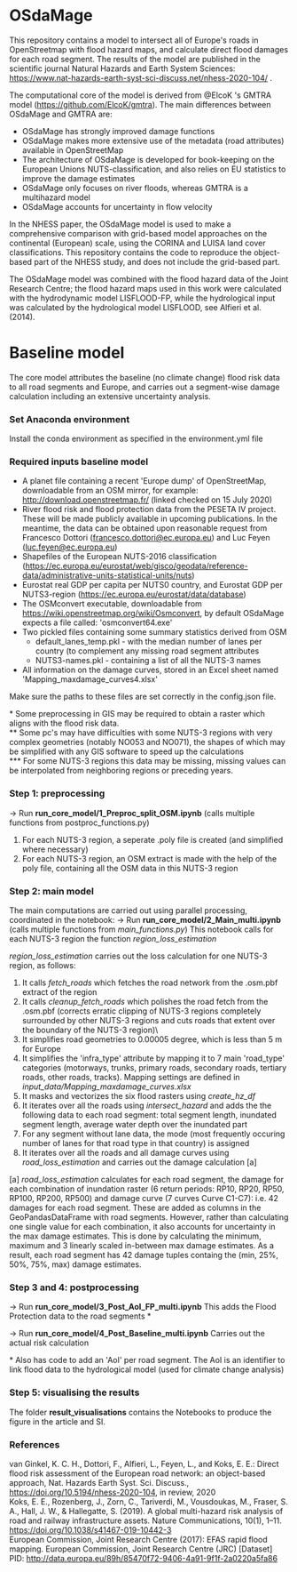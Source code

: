 # OSdaMage
This repository contains a model to intersect all of Europe's roads in OpenStreetmap with flood hazard maps, and calculate direct flood damages for each road segment. The results of the model are published in the scientific journal Natural Hazards and Earth System Sciences: https://www.nat-hazards-earth-syst-sci-discuss.net/nhess-2020-104/ .

The computational core of the model is derived from @ElcoK 's GMTRA model (https://github.com/ElcoK/gmtra). The main differences between OSdaMage and GMTRA are:
 - OSdaMage has strongly improved damage functions
 - OSdaMage makes more extensive use of the metadata (road attributes) available in OpenStreetMap
 - The architecture of OSdaMage is developed for book-keeping on the European Unions NUTS-classification, and also relies on EU statistics to improve the damage estimates
 - OSdaMage only focuses on river floods, whereas GMTRA is a multihazard model
 - OSdaMage accounts for uncertainty in flow velocity
 
In the NHESS paper, the OSdaMage model is used to make a comprehensive comparison with grid-based model approaches on the continental (European) scale, using the CORINA and LUISA land cover classifications. This repository contains the code to reproduce the object-based part of the NHESS study, and does not include the grid-based part.

The OSdaMage model was combined with the flood hazard data of the Joint Research Centre; the flood hazard maps used in this work were calculated with the hydrodynamic model LISFLOOD-FP, while the hydrological input was calculated by the hydrological model LISFLOOD, see Alfieri et al. (2014).

# Baseline model
The core model attributes the baseline (no climate change) flood risk data to all road segments and Europe, and carries out a segment-wise damage calculation including an extensive uncertainty analysis.

### Set Anaconda environment
Install the conda environment as specified in the environment.yml file

### Required inputs baseline model
 - A planet file containing a recent 'Europe dump' of OpenStreetMap, downloadable from an OSM mirror, for example: http://download.openstreetmap.fr/ (linked checked on 15 July 2020)
 - River flood risk and flood protection data from the PESETA IV project. These will be made publicly available in upcoming publications. In the meantime, the data can be obtained upon reasonable request from Francesco Dottori (francesco.dottori@ec.europa.eu) and Luc Feyen (luc.feyen@ec.europa.eu)
 - Shapefiles of the European NUTS-2016 classification (https://ec.europa.eu/eurostat/web/gisco/geodata/reference-data/administrative-units-statistical-units/nuts)
 - Eurostat real GDP per capita per NUTS0 country, and Eurostat GDP per NUTS3-region (https://ec.europa.eu/eurostat/data/database)
 - The OSMconvert executable, downloadable from https://wiki.openstreetmap.org/wiki/Osmconvert, by default OSdaMage expects a file called: 'osmconvert64.exe'
 - Two pickled files containing some summary statistics derived from OSM
      - default_lanes_temp.pkl - with the median number of lanes per country (to complement any missing road segment attributes 
      - NUTS3-names.pkl - containing a list of all the NUTS-3 names
 - All information on the damage curves, stored in an Excel sheet named 'Mapping_maxdamage_curves4.xlsx'

Make sure the paths to these files are set correctly in the config.json file.

\* Some preprocessing in GIS may be required to obtain a raster which aligns with the flood risk data.  
\*\* Some pc's may have difficulties with some NUTS-3 regions with very complex geometries (notably NO053 and NO071), the shapes of which may be simplified with any GIS software to speed up the calculations  
\*\*\* For some NUTS-3 regions this data may be missing, missing values can be interpolated from neighboring regions or preceding years.  

### Step 1: preprocessing 

 -> Run **run_core_model/1_Preproc_split_OSM.ipynb** (calls multiple functions from postproc_functions.py)
 1. For each NUTS-3 region, a seperate .poly file is created (and simplified where necessary)
 1. For each NUTS-3 region, an OSM extract is made with the help of the poly file, containing all the OSM data in this NUTS-3 region

### Step 2: main model
The main computations are carried out using parallel processing, coordinated in the notebook:
 -> Run **run_core_model/2_Main_multi.ipynb** (calls multiple functions from *main_functions.py*)
This notebook calls for each NUTS-3 region the function *region_loss_estimation*

*region_loss_estimation* carries out the loss calculation for one NUTS-3 region, as follows:
  1. It calls *fetch_roads* which fetches the road network from the .osm.pbf extract of the region
  2. It calls *cleanup_fetch_roads* which polishes the road fetch from the .osm.pbf (corrects erratic clipping of NUTS-3 regions completely surrounded by other NUTS-3 regions and cuts roads that extent over the boundary of the NUTS-3 region)\
  3. It simplifies road geometries to 0.00005 degree, which is less than 5 m for Europe
  4. It simplifies the 'infra_type' attribute by mapping it to 7 main 'road_type' categories (motorways, trunks, primary roads, secondary roads, tertiary roads, other roads, tracks). Mapping settings are defined in *input_data/Mapping_maxdamage_curves.xlsx*
  5. It masks and vectorizes the six flood rasters using *create_hz_df*
  6. It iterates over all the roads using *intersect_hazard* and adds the the following data to each road segment: total segment length, inundated segment length, average water depth over the inundated part
  7. For any segment without lane data, the mode (most frequently occuring number of lanes for that road type in that country) is assigned
  8. It iterates over all the roads and all damage curves using *road_loss_estimation* and carries out the damage calculation [a]
 
 [a] *road_loss_estimation* calculates for each road segment, the damage for each combination of inundation raster (6 return periods: RP10, RP20, RP50, RP100, RP200, RP500) and damage curve (7 curves Curve C1-C7): i.e. 42 damages for each road segment. These are added as columns in the GeoPandasDataFrame with road segments. However, rather than calculating one single value for each combination, it also accounts for uncertainty in the max damage estimates. This is done by calculating the minimum, maximum and 3 linearly scaled in-between max damage estimates. As a result, each road segment has 42 damage tuples containg the (min, 25%, 50%, 75%, max) damage estimates.
 
 
### Step 3 and 4: postprocessing
 -> Run **run_core_model/3_Post_AoI_FP_multi.ipynb**
This adds the Flood Protection data to the road segments \* 
 
 -> Run **run_core_model/4_Post_Baseline_multi.ipynb**
Carries out the actual risk calculation

\* Also has code to add an 'AoI' per road segment. The AoI is an identifier to link flood data to the hydrological model (used for climate change analysis)

### Step 5: visualising the results
The folder **result_visualisations** contains the Notebooks to produce the figure in the article and SI.

### References
van Ginkel, K. C. H., Dottori, F., Alfieri, L., Feyen, L., and Koks, E. E.: Direct flood risk assessment of the European road network: an object-based approach, Nat. Hazards Earth Syst. Sci. Discuss., https://doi.org/10.5194/nhess-2020-104, in review, 2020  
Koks, E. E., Rozenberg, J., Zorn, C., Tariverdi, M., Vousdoukas, M., Fraser, S. A., Hall, J. W., & Hallegatte, S. (2019). A global multi-hazard risk analysis of road and railway infrastructure assets. Nature Communications, 10(1), 1–11. https://doi.org/10.1038/s41467-019-10442-3  
European Commission, Joint Research Centre (2017):  EFAS rapid flood mapping. European Commission, Joint Research Centre (JRC) [Dataset] PID: http://data.europa.eu/89h/85470f72-9406-4a91-9f1f-2a0220a5fa86

